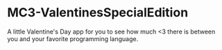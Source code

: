 # MC3-ValentinesSpecialEdition
A little Valentine's Day app for you to see how much &lt;3 there is between you and your favorite programming language.

